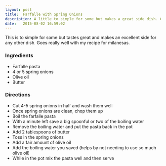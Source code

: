 ```yaml
---
layout: post
title:  Farfalle with Spring Onions
description: A little to simple for some but makes a great side dish. Goes really well with milanesas de pollo (chicken).
date:   2015-08-02 16:59:02
---
```


This is to simple for some but tastes great and makes an excellent side for any other dish. Goes really well with my recipe for milanesas.

### Ingredients

- Farfalle pasta
- 4 or 5 spring onions
- Olive oil
- Butter

### Directions

- Cut 4-5 spring onions in half and wash them well
- Once spring onions are clean, chop them up
- Boil the farfalle pasta
- With a minute left save a big spoonful or two of the boiling water
- Remove the boiling water and put the pasta back in the pot
- Add 2 tablespoons of butter
- Toss in the spring onions
- Add a fair amount of olive oil
- Add the boiling water you saved (helps by not needing to use so much olive oil)
- While in the pot mix the pasta well and then serve
